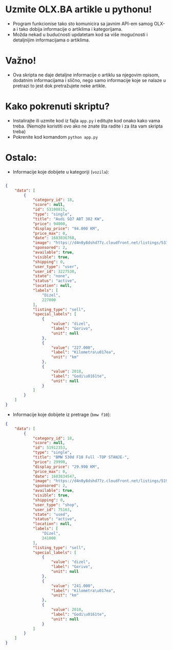 <h1>Uzmite OLX.BA artikle u pythonu!</h1>

- Program funkcionise tako sto komunicira sa javnim API-em samog OLX-a i tako dobija informacije o artiklima i kategorijama. 
- Možda nekad u budućnosti updatetam kod sa više mogućnosti i detaljnijim informacijama o artiklima.

<h1>Važno!</h1>

- Ova skripta ne daje detaljne informacije o artiklu sa njegovim opisom, dodatnim informacijama i slično, nego samo informacije koje se nalaze u pretrazi to jest dok pretražujete neke artikle.

<h1>Kako pokrenuti skriptu?</h1>

- Instalirajte ili uzmite kod iz fajla `app.py` i editujte kod onako kako vama treba. (Nemojte koristiti ovo ako ne znate šta radite i za šta vam skripta treba)
- Pokrenite kod komandom `python app.py`

<h1>Ostalo:</h1>

- Informacije koje dobijete u kategoriji (`vozila`):
```json

{
    "data": [
        {
            "category_id": 18,
            "score": null,
            "id": 53100815,
            "type": "single",
            "title": "Audi SQ7 ABT 382 KW",
            "price": 94000,
            "display_price": "94.000 KM",
            "price_max": 0,
            "date": 1683836768,
            "image": "https://d4n0y8dshd77z.cloudfront.net/listings/53100815/sm/img-1683282995-681c6b98151d.jpg",
            "sponsored": 2,
            "available": true,
            "visible": true,
            "shipping": 0,
            "user_type": "user",
            "user_id": 3227530,
            "state": "none",
            "status": "active",
            "location": null,
            "labels": [
                "Dizel",
                227000
            ],
            "listing_type": "sell",
            "special_labels": [
                {
                    "value": "dizel",
                    "label": "Gorivo",
                    "unit": null
                },
                {
                    "value": "227.000",
                    "label": "Kilometra\u017ea",
                    "unit": "km"
                },
                {
                    "value": 2018,
                    "label": "Godi\u0161te",
                    "unit": null
                }
            ]
        }
    ]
}

```

- Informacije koje dobijete iz pretrage (`bmw f10`):

```json
{
    "data": [
        {
            "category_id": 18,
            "score": null,
            "id": 51912353,
            "type": "single",
            "title": "BMW 530d F10 Full -TOP STANJE-",
            "price": 29990,
            "display_price": "29.990 KM",
            "price_max": 0,
            "date": 1683834547,
            "image": "https://d4n0y8dshd77z.cloudfront.net/listings/51912353/sm/4C7926EF-D3FF-4BA8-8-3c0684ab478a.jpeg",
            "sponsored": 2,
            "available": true,
            "visible": true,
            "shipping": 0,
            "user_type": "shop",
            "user_id": 75163,
            "state": "used",
            "status": "active",
            "location": null,
            "labels": [
                "Dizel",
                241000
            ],
            "listing_type": "sell",
            "special_labels": [
                {
                    "value": "dizel",
                    "label": "Gorivo",
                    "unit": null
                },
                {
                    "value": "241.000",
                    "label": "Kilometra\u017ea",
                    "unit": "km"
                },
                {
                    "value": 2010,
                    "label": "Godi\u0161te",
                    "unit": null
                }
            ]
        }
    ]
}
```


